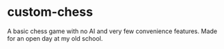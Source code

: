 # custom-chess
 A basic chess game with no AI and very few convenience features. Made for an open day at my old school.
